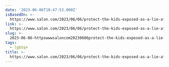 ```yaml
---
date: '2023-06-06T10:47:53.000Z'
isBasedOn: >-
  https://www.salon.com/2023/06/06/protect-the-kids-exposed-as-a-lie-after-tennessees-drag-ban-gets-knocked-down-by-a/
link: >-
  https://www.salon.com/2023/06/06/protect-the-kids-exposed-as-a-lie-after-tennessees-drag-ban-gets-knocked-down-by-a/
slug: >-
  2023-06-06-httpswwwsaloncom20230606protect-the-kids-exposed-as-a-lie-after-tennessees-drag-ban-gets-knocked-down-by-a
tags:
  - lgbtq+
title: >-
  https://www.salon.com/2023/06/06/protect-the-kids-exposed-as-a-lie-after-tennessees-drag-ban-gets-knocked-down-by-a/
---
```



